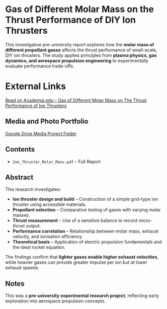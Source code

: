 # Gas of Different Molar Mass on the Thrust Performance of DIY Ion Thrusters

This investigative pre-university report explores how the **molar mass of different propellant gases** affects the thrust performance of small-scale, DIY ion thrusters. The study applies principles from **plasma physics, gas dynamics, and aerospace propulsion engineering** to experimentally evaluate performance trade-offs.

# External Links
[Read on Academia.edu – Gas of Different Molar Mass on The Thrust Performance of Ion Thrusters](https://www.academia.edu/143427337/Gas_of_Different_Molar_Mass_on_The_Thrust_Performance_of_Ion_Thrusters?source=swp_share)

## Media and Photo Portfolio
[Google Drive Media Project Folder](https://drive.google.com/drive/folders/1K-OgRF_3hPZy2PV8KZcCZxD2dTSRuTHy?usp=drive_link)

## Contents
- `Ion_Thruster_Molar_Mass.pdf` – Full Report

## Abstract
This research investigates:
- **Ion thruster design and build** – Construction of a simple grid-type ion thruster using accessible materials.  
- **Propellant selection** – Comparative testing of gases with varying molar masses.  
- **Thrust measurement** – Use of a sensitive balance to record micro-thrust output.  
- **Performance correlation** – Relationship between molar mass, exhaust velocity, and ionisation efficiency.  
- **Theoretical basis** – Application of electric propulsion fundamentals and the ideal rocket equation.  

The findings confirm that **lighter gases enable higher exhaust velocities**, while heavier gases can provide greater impulse per ion but at lower exhaust speeds.  

## Notes
This was a **pre-university experimental research project**, reflecting early exploration into aerospace propulsion concepts.

